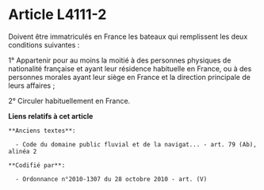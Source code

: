 # Article L4111-2

Doivent être immatriculés en France les bateaux qui remplissent les deux conditions suivantes :

1° Appartenir pour au moins la moitié à des personnes physiques de nationalité française et ayant leur résidence habituelle
en France, ou à des personnes morales ayant leur siège en France et la direction principale de leurs affaires ;

2° Circuler habituellement en France.

**Liens relatifs à cet article**

	**Anciens textes**:

	  - Code du domaine public fluvial et de la navigat... - art. 79 (Ab), alinéa 2

	**Codifié par**:

	  - Ordonnance n°2010-1307 du 28 octobre 2010 - art. (V)
